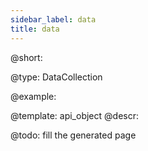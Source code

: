 ```yaml
---
sidebar_label: data
title: data
---          
```


@short: 


@type: DataCollection

@example: 



@template:	api_object
@descr: 



@todo:
fill the generated page
